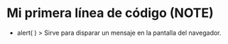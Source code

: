 # Mi primera línea de código (NOTE)

- alert( ) > Sirve para disparar un mensaje en la pantalla del navegador.
  


